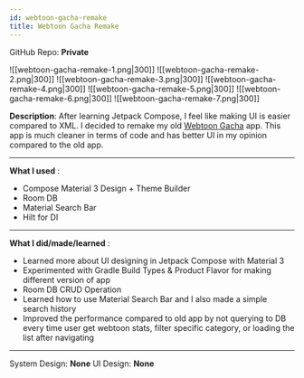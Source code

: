 ```yaml
---
id: webtoon-gacha-remake
title: Webtoon Gacha Remake
---
```

GitHub Repo: **Private**

![[webtoon-gacha-remake-1.png|300]]
![[webtoon-gacha-remake-2.png|300]]
![[webtoon-gacha-remake-3.png|300]]
![[webtoon-gacha-remake-4.png|300]]
![[webtoon-gacha-remake-5.png|300]]
![[webtoon-gacha-remake-6.png|300]]
![[webtoon-gacha-remake-7.png|300]]

**Description**: After learning Jetpack Compose, I feel like making UI is easier compared to XML. I decided to remake my old [Webtoon Gacha](/android-development/android-xml/03-webtoon-gacha-2/webtoon-gacha-2) app. This app is much cleaner in terms of code and has better UI in my opinion compared to the old app.

---
**What I used** :
- Compose Material 3 Design + Theme Builder
- Room DB
- Material Search Bar
- Hilt for DI
---
**What I did/made/learned** :
- Learned more about UI designing in Jetpack Compose with Material 3
- Experimented with Gradle Build Types & Product Flavor for making different version of app
- Room DB CRUD Operation
- Learned how to use Material Search Bar and I also made a simple search history
- Improved the performance compared to old app by not querying to DB every time user get webtoon
  stats, filter specific category, or loading the list after navigating
---
System Design: **None**
UI Design: **None**